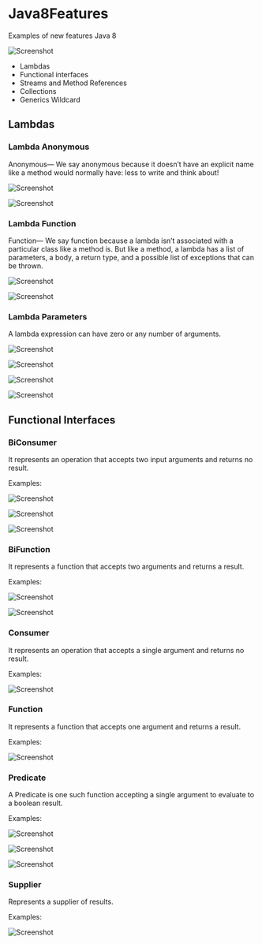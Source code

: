 # Java8Features
Examples of new features Java 8

![Screenshot](prtsc/java-oracle.png)

- Lambdas
- Functional interfaces
- Streams and Method References
- Collections
- Generics Wildcard

## Lambdas

### Lambda Anonymous

Anonymous— We say anonymous because it doesn’t have an explicit name like a method would
normally have: less to write and think about!

![Screenshot](prtsc/Lambda-1.png)

![Screenshot](prtsc/Lambda-1.1.png)

### Lambda Function

Function— We say function because a lambda isn’t associated with a particular class like a method is.
But like a method, a lambda has a list of parameters, a body, a return type, and a possible list of exceptions that can be thrown.

![Screenshot](prtsc/Lambda-2.png)

![Screenshot](prtsc/Lambda-2.1.png)

### Lambda Parameters

A lambda expression can have zero or any number of arguments. 

![Screenshot](prtsc/Lambda-3.png)

![Screenshot](prtsc/Lambda-3.1.png)

![Screenshot](prtsc/Lambda-3.2.png)

![Screenshot](prtsc/Lambda-3.3.png)

## Functional Interfaces

### BiConsumer
It represents an operation that accepts two input arguments and returns no result.

Examples:

![Screenshot](prtsc/BiConsumer-1.png)

![Screenshot](prtsc/BiConsumer-1.1.png)

![Screenshot](prtsc/BiConsumer-1.2.png)

### BiFunction
It represents a function that accepts two arguments and returns a result.

Examples:

![Screenshot](prtsc/BiFunction-1.png)

![Screenshot](prtsc/BiFunction-1.1.png)

### Consumer
It represents an operation that accepts a single argument and returns no result.

Examples:

![Screenshot](prtsc/Consumer-1.png)

### Function
It represents a function that accepts one argument and returns a result.

Examples:

![Screenshot](prtsc/Function-1.png)

### Predicate
A Predicate is one such function accepting a single argument to evaluate to a boolean result.

Examples:

![Screenshot](prtsc/Predicate-1.png)

![Screenshot](prtsc/Predicate-1.1.png)

![Screenshot](prtsc/Predicate-1.2.png)

### Supplier
Represents a supplier of results.

Examples:

![Screenshot](prtsc/Supplier-1.png)

